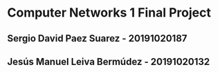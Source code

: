 # Computer Networks 1 Final Project

## Sergio David Paez Suarez - 20191020187
## Jesús Manuel Leiva Bermúdez - 20191020132

